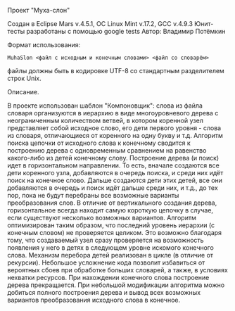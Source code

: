 ﻿Проект "Муха-слон"

Создан в Eclipse Mars v.4.5.1, ОС Linux Mint v.17.2, GCC v.4.9.3
Юнит-тесты разработаны с помощью google tests
Автор: Владимир Потёмкин


Формат использования: 

	MuhaSlon <файл с исходным и конечным словами> <файл со словарём>

файлы должны быть в кодировке UTF-8 со стандартным разделителем строк Unix.


Описание.

В проекте использован шаблон "Компоновщик": слова из файла словаря организуются в иерархию в виде многоуровневого дерева с неограниченным количеством ветвей, в котором коренной узел представляет собой исходное слово, его дети первого уровня - слова из словаря, отличающиеся от коренного на одну букву и т.д.
Алгоритм поиска цепочки от исходного слова к конечному сводится к построению дерева с одновременным сравнением на равенство какого-либо из детей конечному слову. Построение дерева (и поиск) идет в горизонтальном направлении. То есть, вначале создаются все дети коренного узла, добавляются в очередь поиска, и среди них идёт поиск на конечное слово. Дальше создаются дети этих детей, все они добавляются в очередь и поиск идёт дальше среди них, и т.д., до тех пор, пока не будут перебраны все возможные варианты преобразования слов.
В отличие от вертикального создания дерева, горизонтальное всегда находит самую короткую цепочку в случае, если существуют несколько возможных вариантов. Алгоритм оптимизирован таким образом, что последний уровень иерархии (с конечным словом) не проверяется целиком. Это возможно благодаря тому, что создаваемый узел сразу проверяется на возможность появления у него в детях в следующем уровне искомого конечного слова.
Механизм перебора детей реализован в цикле (в отличие от рекурсии). Небольшое усложнение кода позволит избавиться от вероятных сбоев при обработке больших словарей, а также, в условиях нехватки ресурсов.
При нахождении конечного слова построение дерева прекращается. При небольшой модификации алгоритма можно добиться полного построения дерева и вывод всех возможных вариантов преобразования исходного слова в конечное.

